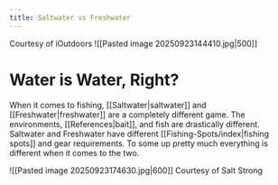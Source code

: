 ```yaml
---
title: Saltwater vs Freshwater
---
```

Courtesy of iOutdoors
![[Pasted image 20250923144410.jpg|500]]

# Water is Water, Right?
When it comes to fishing, [[Saltwater|saltwater]] and [[Freshwater|freshwater]] are a completely different game. The environments, [[References|bait]], and fish are drastically different. Saltwater and Freshwater have different [[Fishing-Spots/index|fishing spots]] and gear requirements. To some up pretty much everything is different when it comes to the two.

![[Pasted image 20250923174630.jpg|600]]
Courtesy of Salt Strong
